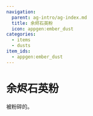 ```yaml
---
navigation:
  parent: ag-intro/ag-index.md
  title: 余烬石英粉
  icon: appgen:ember_dust
categories:
  - items
  - dusts
item_ids:
  - appgen:ember_dust
---
```


# 余烬石英粉

<ItemImage id="appgen:ember_dust" scale="4" />

被<ItemLink id="ae2:inscriber" />粉碎的<ItemLink id="appgen:ember_crystal" />。